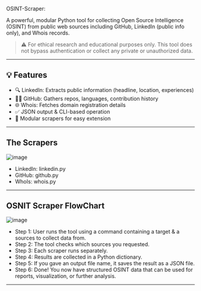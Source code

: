OSINT-Scraper:

A powerful, modular Python tool for collecting Open Source Intelligence (OSINT) from public web sources including GitHub, LinkedIn (public info only), and Whois records.

> ⚠️ For ethical research and educational purposes only. This tool does not bypass authentication or collect any private or unauthorized data.

---

## 💡 Features

- 🔍 LinkedIn: Extracts public information (headline, location, experiences)
- 🧑‍💻 GitHub: Gathers repos, languages, contribution history
- 🌐 Whois: Fetches domain registration details
- ✅ JSON output & CLI-based operation
- 🧩 Modular scrapers for easy extension

---
## The Scrapers

![image](https://github.com/user-attachments/assets/af002d7d-9637-47d6-ad94-c7f313d92127)

- LinkedIn: linkedin.py
- GitHub: github.py
- WhoIs: whois.py

---

## OSNIT Scraper FlowChart

![image](https://github.com/user-attachments/assets/d76cbb6d-0b8d-4a47-b1b4-10863545cb36)

- Step 1: User runs the tool using a command containing a target & a sources to collect data from.
- Step 2: The tool checks which sources you requested.
- Step 3: Each scraper runs separately.
- Step 4: Results are collected in a Python dictionary.
- Step 5: If you gave an output file name, it saves the result as a JSON file.
- Step 6: Done! You now have structured OSINT data that can be used for reports, visualization, or further analysis.

---
